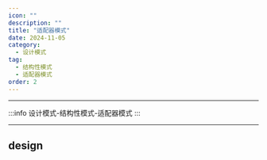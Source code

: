 ```yaml
---
icon: ""
description: ""
title: "适配器模式"
date: 2024-11-05
category:
  - 设计模式
tag:
  - 结构性模式
  - 适配器模式
order: 2
---
```


---

:::info
设计模式-结构性模式-适配器模式
:::

---

## design
